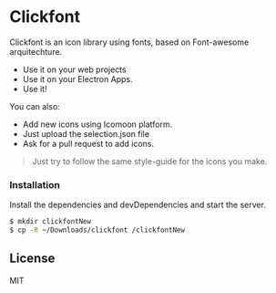 # Clickfont

Clickfont is an icon library using fonts, based on Font-awesome arquitechture.

  - Use it on your web projects
  - Use it on your Electron Apps.
  - Use it!

You can also:
  - Add new icons using Icomoon platform.
  - Just upload the selection.json file 
  - Ask for a pull request to add icons.
  


> Just try to follow the same style-guide for the icons you make.


### Installation

Install the dependencies and devDependencies and start the server.

```sh
$ mkdir clickfontNew
$ cp -R ~/Downloads/clickfont /clickfontNew
```

License
----

MIT
